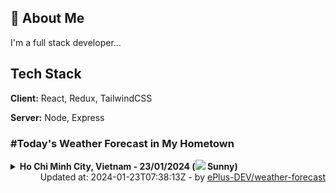 ## 🚀 About Me
I'm a full stack developer...


## Tech Stack

**Client:** React, Redux, TailwindCSS

**Server:** Node, Express

### #Today's Weather Forecast in My Hometown



<details>
    <summary><b>Ho Chi Minh City, Vietnam - 23/01/2024 (<img src="https://cdn.weatherapi.com/weather/64x64/day/113.png" /> Sunny)</b>
    </summary>

    
<table>
    <tr>
        <th>Hour</th>
        <td>00:00</td><td>01:00</td><td>02:00</td><td>03:00</td><td>04:00</td><td>05:00</td><td>06:00</td><td>07:00</td><td>08:00</td><td>09:00</td><td>10:00</td><td>11:00</td><td>12:00</td><td>13:00</td><td>14:00</td><td>15:00</td><td>16:00</td><td>17:00</td><td>18:00</td><td>19:00</td><td>20:00</td><td>21:00</td><td>22:00</td><td>23:00</td>
    </tr>
    <tr>
        <th>Weather</th>
        <td><img src="https://cdn.weatherapi.com/weather/64x64/night/113.png"></img></td><td><img src="https://cdn.weatherapi.com/weather/64x64/night/113.png"></img></td><td><img src="https://cdn.weatherapi.com/weather/64x64/night/113.png"></img></td><td><img src="https://cdn.weatherapi.com/weather/64x64/night/113.png"></img></td><td><img src="https://cdn.weatherapi.com/weather/64x64/night/113.png"></img></td><td><img src="https://cdn.weatherapi.com/weather/64x64/night/113.png"></img></td><td><img src="https://cdn.weatherapi.com/weather/64x64/night/113.png"></img></td><td><img src="https://cdn.weatherapi.com/weather/64x64/day/113.png"></img></td><td><img src="https://cdn.weatherapi.com/weather/64x64/day/113.png"></img></td><td><img src="https://cdn.weatherapi.com/weather/64x64/day/113.png"></img></td><td><img src="https://cdn.weatherapi.com/weather/64x64/day/113.png"></img></td><td><img src="https://cdn.weatherapi.com/weather/64x64/day/113.png"></img></td><td><img src="https://cdn.weatherapi.com/weather/64x64/day/113.png"></img></td><td><img src="https://cdn.weatherapi.com/weather/64x64/day/113.png"></img></td><td><img src="https://cdn.weatherapi.com/weather/64x64/day/116.png"></img></td><td><img src="https://cdn.weatherapi.com/weather/64x64/day/116.png"></img></td><td><img src="https://cdn.weatherapi.com/weather/64x64/day/116.png"></img></td><td><img src="https://cdn.weatherapi.com/weather/64x64/day/113.png"></img></td><td><img src="https://cdn.weatherapi.com/weather/64x64/night/113.png"></img></td><td><img src="https://cdn.weatherapi.com/weather/64x64/night/113.png"></img></td><td><img src="https://cdn.weatherapi.com/weather/64x64/night/113.png"></img></td><td><img src="https://cdn.weatherapi.com/weather/64x64/night/113.png"></img></td><td><img src="https://cdn.weatherapi.com/weather/64x64/night/113.png"></img></td><td><img src="https://cdn.weatherapi.com/weather/64x64/night/113.png"></img></td>
    </tr>
    <tr>
        <th>Condition</th>
        <td width="200px">Clear</td><td width="200px">Clear</td><td width="200px">Clear</td><td width="200px">Clear</td><td width="200px">Clear</td><td width="200px">Clear</td><td width="200px">Clear</td><td width="200px">Sunny</td><td width="200px">Sunny</td><td width="200px">Sunny</td><td width="200px">Sunny</td><td width="200px">Sunny</td><td width="200px">Sunny</td><td width="200px">Sunny</td><td width="200px">Partly cloudy</td><td width="200px">Partly cloudy</td><td width="200px">Partly cloudy</td><td width="200px">Sunny</td><td width="200px">Clear</td><td width="200px">Clear</td><td width="200px">Clear</td><td width="200px">Clear</td><td width="200px">Clear</td><td width="200px">Clear</td>
    </tr>
    <tr>
        <th>Temperature</th>
        <td>25.9 °C</td><td>25.4 °C</td><td>24.9 °C</td><td>24.5 °C</td><td>23.9 °C</td><td>23.7 °C</td><td>23.5 °C</td><td>23.8 °C</td><td>26.1 °C</td><td>28.4 °C</td><td>30.7 °C</td><td>32.4 °C</td><td>34.2 °C</td><td>35.3 °C</td><td>35 °C</td><td>35.3 °C</td><td>33.4 °C</td><td>30.9 °C</td><td>28.8 °C</td><td>26.9 °C</td><td>26.3 °C</td><td>25.8 °C</td><td>25.7 °C</td><td>26.3 °C</td>
    </tr>
    <tr>
        <th>Wind</th>
        <td>12.2 kph</td><td>9.7 kph</td><td>9.4 kph</td><td>7.9 kph</td><td>7.2 kph</td><td>9.4 kph</td><td>9 kph</td><td>9 kph</td><td>10.4 kph</td><td>10.8 kph</td><td>10.4 kph</td><td>9.4 kph</td><td>6.1 kph</td><td>4.3 kph</td><td>6.8 kph</td><td>8.3 kph</td><td>18.7 kph</td><td>19.8 kph</td><td>18.7 kph</td><td>19.1 kph</td><td>17.6 kph</td><td>15.1 kph</td><td>7.2 kph</td><td>1.4 kph</td>
    </tr>
</table>

</details>

<div align="right">
    Updated at: 2024-01-23T07:38:13Z - by <a target="_blank"
        href="https://github.com/ePlus-DEV/weather-forecast">ePlus-DEV/weather-forecast</a>
</div>